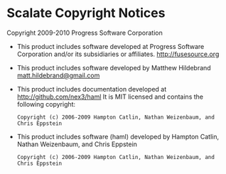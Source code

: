 Scalate Copyright Notices 
=========================

Copyright 2009-2010 Progress Software Corporation

* This product includes software developed at
  Progress Software Corporation and/or its  subsidiaries or affiliates.
  <http://fusesource.org>

* This product includes software developed by
  Matthew Hildebrand <matt.hildebrand@gmail.com>

* This product includes documentation developed at <http://github.com/nex3/haml>
  It is MIT licensed and contains the following copyright:
  
      Copyright (c) 2006-2009 Hampton Catlin, Nathan Weizenbaum, and Chris Eppstein

* This product includes software (haml) developed by
  Hampton Catlin, Nathan Weizenbaum, and Chris Eppstein  

      Copyright (c) 2006-2009 Hampton Catlin, Nathan Weizenbaum, and Chris Eppstein  
